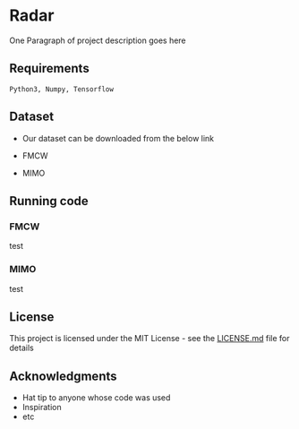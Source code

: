 # Radar

One Paragraph of project description goes here


## Requirements
```
Python3, Numpy, Tensorflow
```

## Dataset

* Our dataset can be downloaded from the below link

* FMCW

* MIMO

## Running code

### FMCW

test
### MIMO

test

## License

This project is licensed under the MIT License - see the [LICENSE.md](LICENSE.md) file for details

## Acknowledgments

* Hat tip to anyone whose code was used
* Inspiration
* etc

